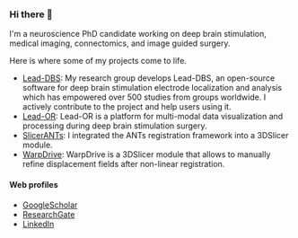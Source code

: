 ### Hi there 👋

I'm a neuroscience PhD candidate working on deep brain stimulation, medical imaging, connectomics, and image guided surgery.

Here is where some of my projects come to life.

- [Lead-DBS](https://github.com/netstim/leaddbs): My research group develops Lead-DBS, an open-source software for deep brain stimulation electrode localization and analysis which has empowered over 500 studies from groups worldwide. I actively contribute to the project and help users using it.
- [Lead-OR](https://github.com/netstim/SlicerNetstim): Lead-OR is a platform for multi-modal data visualization and processing during deep brain stimulation surgery.
- [SlicerANTs](https://github.com/netstim/SlicerANTs): I integrated the ANTs registration framework into a 3DSlicer module. 
- [WarpDrive](https://github.com/netstim/SlicerNetstim/tree/master/WarpDrive): WarpDrive is a 3DSlicer module that allows to manually refine displacement fields after non-linear registration.

#### Web profiles

- [GoogleScholar](https://scholar.google.com/citations?user=UxmcCCEAAAAJ&hl=en)
- [ResearchGate](https://www.researchgate.net/profile/Simon-Oxenford)
- [LinkedIn](https://www.linkedin.com/in/simon-oxenford-104225158/)

<!--
**simonoxen/simonoxen** is a ✨ _special_ ✨ repository because its `README.md` (this file) appears on your GitHub profile.

Here are some ideas to get you started:

- 🔭 I’m currently working on ...
- 🌱 I’m currently learning ...
- 👯 I’m looking to collaborate on ...
- 🤔 I’m looking for help with ...
- 💬 Ask me about ...
- 📫 How to reach me: ...
- 😄 Pronouns: ...
- ⚡ Fun fact: ...
-->
